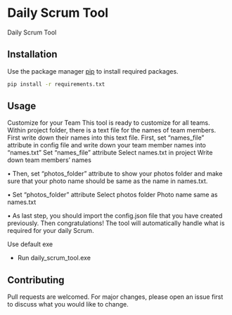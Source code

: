# Daily Scrum Tool

Daily Scrum Tool

## Installation

Use the package manager [pip](https://pip.pypa.io/en/stable/) to install required packages.

```bash
pip install -r requirements.txt
```

## Usage
Customize for your Team
This tool is ready to customize for all teams. Within project folder, there is a text file for the names of team members. First write down their names into this text file.
First, set “names_file” attribute in config file and write down your team member names into “names.txt”
Set “names_file” attribute	Select names.txt in project	Write down team members’ names
 	
•	Then, set “photos_folder” attribute to show your photos folder and make sure that your photo name should be same as the name in names.txt.

•	Set “photos_folder” attribute	Select photos folder 	Photo name same as names.txt

•	As last step, you should import the config.json file that you have created previously. Then congratulations! The tool will automatically handle what is required for your daily Scrum. 	 	 

Use default exe
* Run daily_scrum_tool.exe 



## Contributing
Pull requests are welcomed. For major changes, please open an issue first to discuss what you would like to change.
